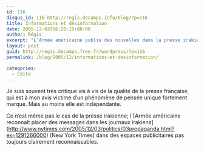 ```yaml
---
id: 116
disqus_id: 116 http://regis.decamps.info/blog/?p=116
title: Informations et désinformation
date: 2005-12-03T16:28:15+00:00
author: Régis
excerpt: "L'Armée américaine publie des nouvelles dans la presse irakienne"
layout: post
guid: http://regis.decamps.free.fr/wordpress/?p=116
permalink: /blog/2005/12/informations-et-desinformation/

categories:
  - Edito
---
```

Je suis souvent très critique vis à vis de la qualité de la presse française, qui est à mon avis victime d’un phénomène de pensée unique fortement marqué. Mais au moins elle est indépendante.

Ce n’est même pas le cas de la presse irakienne; l'\[Armée américaine reconnaît placer des messages dans les journaux irakiens\](http://www.nytimes.com/2005/12/03/politics/03propaganda.html?ex=1291266000) (New York Times) dans des espaces publicitaires pas toujours clairement reconnaissables.
